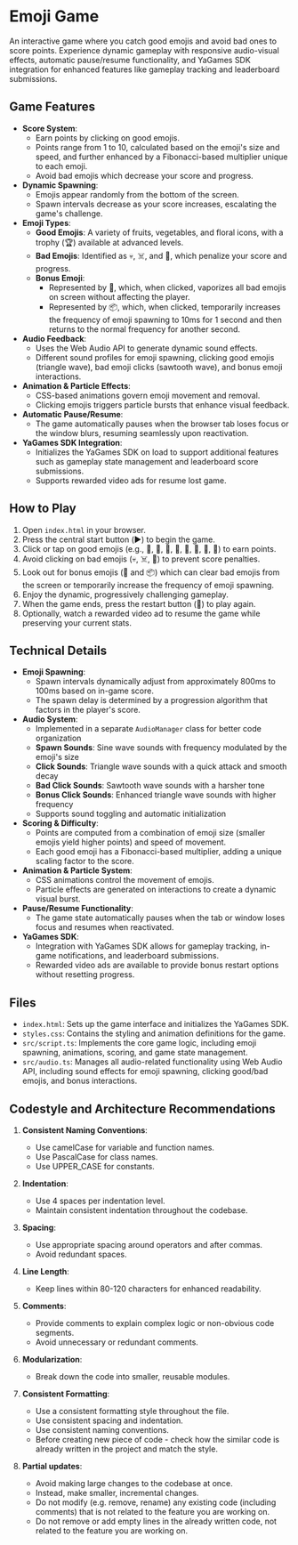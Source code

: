 # Emoji Game

An interactive game where you catch good emojis and avoid bad ones to score points. Experience dynamic gameplay with responsive audio-visual effects, automatic pause/resume functionality, and YaGames SDK integration for enhanced features like gameplay tracking and leaderboard submissions.

## Game Features

- **Score System**:
  - Earn points by clicking on good emojis.
  - Points range from 1 to 10, calculated based on the emoji's size and speed, and further enhanced by a Fibonacci-based multiplier unique to each emoji.
  - Avoid bad emojis which decrease your score and progress.
- **Dynamic Spawning**:
  - Emojis appear randomly from the bottom of the screen.
  - Spawn intervals decrease as your score increases, escalating the game's challenge.
- **Emoji Types**:
  - **Good Emojis**: A variety of fruits, vegetables, and floral icons, with a trophy (🏆) available at advanced levels.
  - **Bad Emojis**: Identified as 💀, ☠️, and 💩, which penalize your score and progress.
  - **Bonus Emoji**:
    - Represented by 🧨, which, when clicked, vaporizes all bad emojis on screen without affecting the player.
    - Represented by 📦, which, when clicked, temporarily increases the frequency of emoji spawning to 10ms for 1 second and then returns to the normal frequency for another second.
- **Audio Feedback**:
  - Uses the Web Audio API to generate dynamic sound effects.
  - Different sound profiles for emoji spawning, clicking good emojis (triangle wave), bad emoji clicks (sawtooth wave), and bonus emoji interactions.
- **Animation & Particle Effects**:
  - CSS-based animations govern emoji movement and removal.
  - Clicking emojis triggers particle bursts that enhance visual feedback.
- **Automatic Pause/Resume**:
  - The game automatically pauses when the browser tab loses focus or the window blurs, resuming seamlessly upon reactivation.
- **YaGames SDK Integration**:
  - Initializes the YaGames SDK on load to support additional features such as gameplay state management and leaderboard score submissions.
  - Supports rewarded video ads for resume lost game.

## How to Play

1. Open `index.html` in your browser.
2. Press the central start button (▶️) to begin the game.
3. Click or tap on good emojis (e.g., 🍓, 🍎, 🥭, 🍊, 🍋, 🍍, 🥝, 🥑) to earn points.
4. Avoid clicking on bad emojis (💀, ☠️, 💩) to prevent score penalties.
5. Look out for bonus emojis (🧨 and 📦) which can clear bad emojis from the screen or temporarily increase the frequency of emoji spawning.
6. Enjoy the dynamic, progressively challenging gameplay.
7. When the game ends, press the restart button (🔄) to play again.
8. Optionally, watch a rewarded video ad to resume the game while preserving your current stats.

## Technical Details

- **Emoji Spawning**:
  - Spawn intervals dynamically adjust from approximately 800ms to 100ms based on in-game score.
  - The spawn delay is determined by a progression algorithm that factors in the player's score.
- **Audio System**:
  - Implemented in a separate `AudioManager` class for better code organization
  - **Spawn Sounds**: Sine wave sounds with frequency modulated by the emoji's size
  - **Click Sounds**: Triangle wave sounds with a quick attack and smooth decay
  - **Bad Click Sounds**: Sawtooth wave sounds with a harsher tone
  - **Bonus Click Sounds**: Enhanced triangle wave sounds with higher frequency
  - Supports sound toggling and automatic initialization
- **Scoring & Difficulty**:
  - Points are computed from a combination of emoji size (smaller emojis yield higher points) and speed of movement.
  - Each good emoji has a Fibonacci-based multiplier, adding a unique scaling factor to the score.
- **Animation & Particle System**:
  - CSS animations control the movement of emojis.
  - Particle effects are generated on interactions to create a dynamic visual burst.
- **Pause/Resume Functionality**:
  - The game state automatically pauses when the tab or window loses focus and resumes when reactivated.
- **YaGames SDK**:
  - Integration with YaGames SDK allows for gameplay tracking, in-game notifications, and leaderboard submissions.
  - Rewarded video ads are available to provide bonus restart options without resetting progress.

## Files

- `index.html`: Sets up the game interface and initializes the YaGames SDK.
- `styles.css`: Contains the styling and animation definitions for the game.
- `src/script.ts`: Implements the core game logic, including emoji spawning, animations, scoring, and game state management.
- `src/audio.ts`: Manages all audio-related functionality using Web Audio API, including sound effects for emoji spawning, clicking good/bad emojis, and bonus interactions.

## Codestyle and Architecture Recommendations

1. **Consistent Naming Conventions**:
   - Use camelCase for variable and function names.
   - Use PascalCase for class names.
   - Use UPPER_CASE for constants.

2. **Indentation**:
   - Use 4 spaces per indentation level.
   - Maintain consistent indentation throughout the codebase.

3. **Spacing**:
   - Use appropriate spacing around operators and after commas.
   - Avoid redundant spaces.

4. **Line Length**:
   - Keep lines within 80-120 characters for enhanced readability.

5. **Comments**:
   - Provide comments to explain complex logic or non-obvious code segments.
   - Avoid unnecessary or redundant comments.

6. **Modularization**:
   - Break down the code into smaller, reusable modules.

7. **Consistent Formatting**:
   - Use a consistent formatting style throughout the file.
   - Use consistent spacing and indentation.
   - Use consistent naming conventions.
   - Before creating new piece of code - check how the similar code is already written in the project and match the style.

8. **Partial updates**:
   - Avoid making large changes to the codebase at once.
   - Instead, make smaller, incremental changes.
   - Do not modify (e.g. remove, rename) any existing code (including comments) that is not related to the feature you are working on.
   - Do not remove or add empty lines in the already written code, not related to the feature you are working on.